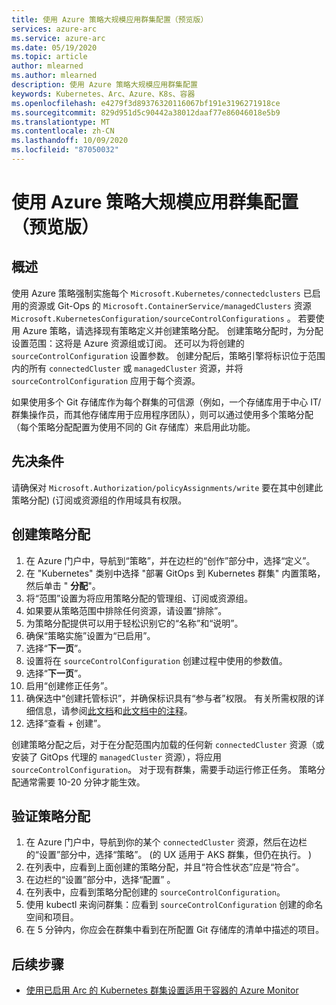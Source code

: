 ```yaml
---
title: 使用 Azure 策略大规模应用群集配置（预览版）
services: azure-arc
ms.service: azure-arc
ms.date: 05/19/2020
ms.topic: article
author: mlearned
ms.author: mlearned
description: 使用 Azure 策略大规模应用群集配置
keywords: Kubernetes、Arc、Azure、K8s、容器
ms.openlocfilehash: e4279f3d89376320116067bf191e3196271918ce
ms.sourcegitcommit: 829d951d5c90442a38012daaf77e86046018e5b9
ms.translationtype: MT
ms.contentlocale: zh-CN
ms.lasthandoff: 10/09/2020
ms.locfileid: "87050032"
---
```

# <a name="use-azure-policy-to-apply-cluster-configurations-at-scale-preview"></a>使用 Azure 策略大规模应用群集配置（预览版）

## <a name="overview"></a>概述

使用 Azure 策略强制实施每个 `Microsoft.Kubernetes/connectedclusters` 已启用的资源或 Git-Ops 的 `Microsoft.ContainerService/managedClusters` 资源 `Microsoft.KubernetesConfiguration/sourceControlConfigurations` 。 若要使用 Azure 策略，请选择现有策略定义并创建策略分配。 创建策略分配时，为分配设置范围：这将是 Azure 资源组或订阅。 还可以为将创建的 `sourceControlConfiguration` 设置参数。 创建分配后，策略引擎将标识位于范围内的所有 `connectedCluster` 或 `managedCluster` 资源，并将 `sourceControlConfiguration` 应用于每个资源。

如果使用多个 Git 存储库作为每个群集的可信源（例如，一个存储库用于中心 IT/群集操作员，而其他存储库用于应用程序团队），则可以通过使用多个策略分配（每个策略分配配置为使用不同的 Git 存储库）来启用此功能。

## <a name="prerequisite"></a>先决条件

请确保对 `Microsoft.Authorization/policyAssignments/write` 要在其中创建此策略分配)  (订阅或资源组的作用域具有权限。

## <a name="create-a-policy-assignment"></a>创建策略分配

1. 在 Azure 门户中，导航到“策略”，并在边栏的“创作”部分中，选择“定义”。
2. 在 "Kubernetes" 类别中选择 "部署 GitOps 到 Kubernetes 群集" 内置策略，然后单击 " **分配**"。
3. 将“范围”设置为将应用策略分配的管理组、订阅或资源组。
4. 如果要从策略范围中排除任何资源，请设置“排除”。
5. 为策略分配提供可以用于轻松识别它的“名称”和“说明”。
6. 确保“策略实施”设置为“已启用”。
7. 选择“**下一页**”。
8. 设置将在 `sourceControlConfiguration` 创建过程中使用的参数值。
9. 选择“**下一页**”。
10. 启用“创建修正任务”。
11. 确保选中“创建托管标识”，并确保标识具有“参与者”权限。 有关所需权限的详细信息，请参阅[此文档](../../governance/policy/assign-policy-portal.md)和[此文档中的注释](../../governance/policy/how-to/remediate-resources.md)。
12. 选择“查看 + 创建”。

创建策略分配之后，对于在分配范围内加载的任何新 `connectedCluster` 资源（或安装了 GitOps 代理的 `managedCluster` 资源），将应用 `sourceControlConfiguration`。 对于现有群集，需要手动运行修正任务。 策略分配通常需要 10-20 分钟才能生效。

## <a name="verify-a-policy-assignment"></a>验证策略分配

1. 在 Azure 门户中，导航到你的某个 `connectedCluster` 资源，然后在边栏的“设置”部分中，选择“策略”。  (的 UX 适用于 AKS 群集，但仍在执行。 ) 
2. 在列表中，应看到上面创建的策略分配，并且“符合性状态”应是“符合”。
3. 在边栏的“设置”部分中，选择“配置” 。
4. 在列表中，应看到策略分配创建的 `sourceControlConfiguration`。
5. 使用 kubectl 来询问群集：应看到 `sourceControlConfiguration` 创建的命名空间和项目。
6. 在 5 分钟内，你应会在群集中看到在所配置 Git 存储库的清单中描述的项目。

## <a name="next-steps"></a>后续步骤

* [使用已启用 Arc 的 Kubernetes 群集设置适用于容器的 Azure Monitor](../../azure-monitor/insights/container-insights-enable-arc-enabled-clusters.md)
